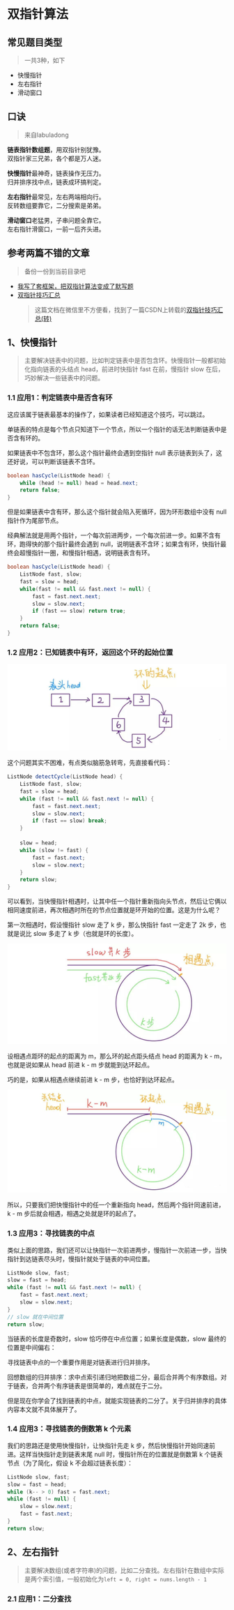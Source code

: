 # 双指针算法

## 常见题目类型
> 一共3种，如下

+ 快慢指针
+ 左右指针
+ 滑动窗口

## 口诀
> 来自labuladong

**链表指针数组题**，用双指针别犹豫。  
双指针家三兄弟，各个都是万人迷。  

**快慢指针**最神奇，链表操作无压力。  
归并排序找中点，链表成环搞判定。  

**左右指针**最常见，左右两端相向行。  
反转数组要靠它，二分搜索是弟弟。

**滑动窗口**老猛男，子串问题全靠它。  
左右指针滑窗口，一前一后齐头进。

## 参考两篇不错的文章
> 备份一份到当前目录吧

+ [我写了套框架，把双指针算法变成了默写题](https://blog.csdn.net/fdl123456/article/details/105697625/)
+ [双指针技巧汇总](https://mp.weixin.qq.com/s?__biz=MzAxODQxMDM0Mw%3D%3D&chksm=9bd7fa51aca07347009c591c403b3228f41617806429e738165bd58d60220bf8f15f92ff8a2e&idx=1&mid=2247484505&scene=21&sn=0e9517f7c4021df0e6146c6b2b0c4aba#wechat_redirect)
  > 这篇文档在微信里不方便看，找到了一篇CSDN上转载的[双指针技巧汇总(转)](https://blog.csdn.net/xxdddail/article/details/93735314)

## 1、快慢指针
> 主要解决链表中的问题，比如判定链表中是否包含环。快慢指针一般都初始化指向链表的头结点 head，前进时快指针 fast 在前，慢指针 slow 在后，巧妙解决一些链表中的问题。

### 1.1 应用1：判定链表中是否含有环
这应该属于链表最基本的操作了，如果读者已经知道这个技巧，可以跳过。

单链表的特点是每个节点只知道下一个节点，所以一个指针的话无法判断链表中是否含有环的。

如果链表中不包含环，那么这个指针最终会遇到空指针 null 表示链表到头了，这还好说，可以判断该链表不含环。
```java
boolean hasCycle(ListNode head) {
    while (head != null) head = head.next;
    return false;
}
```
但是如果链表中含有环，那么这个指针就会陷入死循环，因为环形数组中没有 null 指针作为尾部节点。

经典解法就是用两个指针，一个每次前进两步，一个每次前进一步。如果不含有环，跑得快的那个指针最终会遇到 null，说明链表不含环；如果含有环，快指针最终会超慢指针一圈，和慢指针相遇，说明链表含有环。

```java
boolean hasCycle(ListNode head) {
    ListNode fast, slow;
    fast = slow = head;
    while(fast != null && fast.next != null) {
        fast = fast.next.next;
        slow = slow.next;
        if (fast == slow) return true;
    }
    return false;
}
```

### 1.2 应用2：已知链表中有环，返回这个环的起始位置
![已知链表中含有环，返回这个环的起始位](images/已知链表中含有环返回这个环的起始位.png)

这个问题其实不困难，有点类似脑筋急转弯，先直接看代码：
```java
ListNode detectCycle(ListNode head) {
    ListNode fast, slow;
    fast = slow = head;
    while (fast != null && fast.next != null) {
        fast = fast.next.next;
        slow = slow.next;
        if (fast == slow) break;
    }
    
    slow = head;
    while (slow != fast) {
        fast = fast.next;
        slow = slow.next;
    }
    return slow;
}
```

可以看到，当快慢指针相遇时，让其中任一个指针重新指向头节点，然后让它俩以相同速度前进，再次相遇时所在的节点位置就是环开始的位置。这是为什么呢？

第一次相遇时，假设慢指针 slow 走了 k 步，那么快指针 fast 一定走了 2k 步，也就是说比 slow 多走了 k 步（也就是环的长度）。

![k与2k](images/k与2k.jpg)

设相遇点距环的起点的距离为 m，那么环的起点距头结点 head 的距离为 k - m，也就是说如果从 head 前进 k - m 步就能到达环起点。

巧的是，如果从相遇点继续前进 k - m 步，也恰好到达环起点。

![slow和falst都移动k-m](images/slow和falst都移动k-m.jpg)

所以，只要我们把快慢指针中的任一个重新指向 head，然后两个指针同速前进，k - m 步后就会相遇，相遇之处就是环的起点了。

### 1.3 应用3：寻找链表的中点
类似上面的思路，我们还可以让快指针一次前进两步，慢指针一次前进一步，当快指针到达链表尽头时，慢指针就处于链表的中间位置。
```java
ListNode slow, fast;
slow = fast = head;
while (fast != null && fast.next != null) {
    fast = fast.next.next;
    slow = slow.next;
}
// slow 就在中间位置
return slow;
```
当链表的长度是奇数时，slow 恰巧停在中点位置；如果长度是偶数，slow 最终的位置是中间偏右：

寻找链表中点的一个重要作用是对链表进行归并排序。

回想数组的归并排序：求中点索引递归地把数组二分，最后合并两个有序数组。对于链表，合并两个有序链表是很简单的，难点就在于二分。

但是现在你学会了找到链表的中点，就能实现链表的二分了。关于归并排序的具体内容本文就不具体展开了。

### 1.4 应用3：寻找链表的倒数第 k 个元素
我们的思路还是使用快慢指针，让快指针先走 k 步，然后快慢指针开始同速前进。这样当快指针走到链表末尾 null 时，慢指针所在的位置就是倒数第 k 个链表节点（为了简化，假设 k 不会超过链表长度）：
```java
ListNode slow, fast;
slow = fast = head;
while (k-- > 0) fast = fast.next;
while (fast != null) {
    slow = slow.next;
    fast = fast.next;
}
return slow;
```

## 2、左右指针
> 主要解决数组(或者字符串)的问题，比如二分查找。左右指针在数组中实际是两个索引值，一般初始化为`left = 0, right = nums.length - 1`

### 2.1 应用1：二分查找

